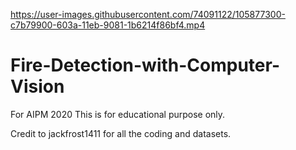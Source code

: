 https://user-images.githubusercontent.com/74091122/105877300-c7b79900-603a-11eb-9081-1b6214f86bf4.mp4








# Fire-Detection-with-Computer-Vision
For AIPM 2020
This is for educational purpose only.

Credit to jackfrost1411 for all the coding and datasets.
